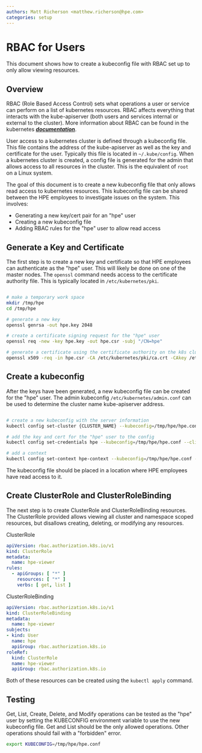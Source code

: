 ```yaml
---
authors: Matt Richerson <matthew.richerson@hpe.com>
categories: setup
---
```


# RBAC for Users

This document shows how to create a kubeconfig file with RBAC set up to only allow viewing resources.

## Overview

RBAC (Role Based Access Control) sets what operations a user or service can perform on a list of kubernetes resources. RBAC affects everything that interacts with the kube-apiserver (both users and services internal or external to the cluster). More information about RBAC can be found in the kubernetes [***documentation***](https://kubernetes.io/docs/reference/access-authn-authz/rbac/).

User access to a kubernetes cluster is defined through a kubeconfig file. This file contains the address of the kube-apiserver as well as the key and certificate for the user. Typically this file is located in `~/.kube/config`. When a kubernetes cluster is created, a config file is generated for the admin that allows access to all resources in the cluster. This is the equivalent of `root` on a Linux system.

The goal of this document is to create a new kubeconfig file that only allows read access to kubernetes resources. This kubeconfig file can be shared between the HPE employees to investigate issues on the system. This involves:

- Generating a new key/cert pair for an "hpe" user
- Creating a new kubeconfig file
- Adding RBAC rules for the "hpe" user to allow read access

## Generate a Key and Certificate

The first step is to create a new key and certificate so that HPE employees can authenticate as the "hpe" user. This will likely be done on one of the master nodes. The `openssl` command needs access to the certificate authority file. This is typically located in `/etc/kubernetes/pki`.

```bash

# make a temporary work space
mkdir /tmp/hpe
cd /tmp/hpe

# generate a new key
openssl genrsa -out hpe.key 2048

# create a certificate signing request for the "hpe" user
openssl req -new -key hpe.key -out hpe.csr -subj "/CN=hpe"

# generate a certificate using the certificate authority on the k8s cluster. This certificate lasts 500 days
openssl x509 -req -in hpe.csr -CA /etc/kubernetes/pki/ca.crt -CAkey /etc/kubernetes/pki/ca.key -CAcreateserial -out hpe.crt -days 500

```

## Create a kubeconfig

After the keys have been generated, a new kubeconfig file can be created for the "hpe" user. The admin kubeconfig `/etc/kubernetes/admin.conf` can be used to determine the cluster name kube-apiserver address.

```bash

# create a new kubeconfig with the server information
kubectl config set-cluster {CLUSTER_NAME} --kubeconfig=/tmp/hpe/hpe.conf --server={SERVER_ADDRESS} --certificate-authority=/etc/kubernetes/pki/ca.crt --embed-certs=true

# add the key and cert for the "hpe" user to the config
kubectl config set-credentials hpe --kubeconfig=/tmp/hpe/hpe.conf --client-certificate=/tmp/hpe/hpe.crt --client-key=/tmp/hpe/hpe.key --embed-certs=true

# add a context
kubectl config set-context hpe-context --kubeconfig=/tmp/hpe/hpe.conf --cluster={CLUSTER_NAME} --user=hpe
```

The kubeconfig file should be placed in a location where HPE employees have read access to it.

## Create ClusterRole and ClusterRoleBinding

The next step is to create ClusterRole and ClusterRoleBinding resources. The ClusterRole provided allows viewing all cluster and namespace scoped resources, but disallows creating, deleting, or modifying any resources.

ClusterRole
```yaml
apiVersion: rbac.authorization.k8s.io/v1
kind: ClusterRole
metadata:
  name: hpe-viewer
rules:
  - apiGroups: [ "*" ]
    resources: [ "*" ]
    verbs: [ get, list ]
```

ClusterRoleBinding
```yaml
apiVersion: rbac.authorization.k8s.io/v1
kind: ClusterRoleBinding
metadata:
  name: hpe-viewer
subjects:
- kind: User
  name: hpe
  apiGroup: rbac.authorization.k8s.io
roleRef:
  kind: ClusterRole
  name: hpe-viewer
  apiGroup: rbac.authorization.k8s.io
```

Both of these resources can be created using the `kubectl apply` command.

## Testing

Get, List, Create, Delete, and Modify operations can be tested as the "hpe" user by setting the KUBECONFIG environment variable to use the new kubeconfig file. Get and List should be the only allowed operations. Other operations should fail with a "forbidden" error.

```bash
export KUBECONFIG=/tmp/hpe/hpe.conf
```
